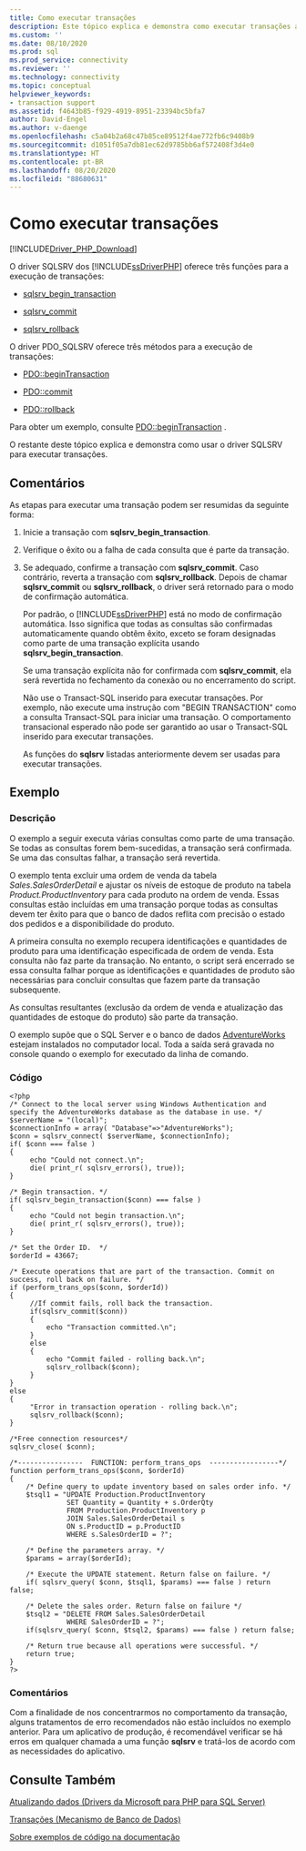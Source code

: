 ```yaml
---
title: Como executar transações
description: Este tópico explica e demonstra como executar transações ao usar os Drivers da Microsoft para PHP para SQL Server
ms.custom: ''
ms.date: 08/10/2020
ms.prod: sql
ms.prod_service: connectivity
ms.reviewer: ''
ms.technology: connectivity
ms.topic: conceptual
helpviewer_keywords:
- transaction support
ms.assetid: f4643b85-f929-4919-8951-23394bc5bfa7
author: David-Engel
ms.author: v-daenge
ms.openlocfilehash: c5a04b2a68c47b85ce89512f4ae772fb6c9408b9
ms.sourcegitcommit: d1051f05a7db81ec62d9785bb6af572408f3d4e0
ms.translationtype: HT
ms.contentlocale: pt-BR
ms.lasthandoff: 08/20/2020
ms.locfileid: "88680631"
---
```

# <a name="how-to-perform-transactions"></a>Como executar transações
[!INCLUDE[Driver_PHP_Download](../../includes/driver_php_download.md)]

O driver SQLSRV dos [!INCLUDE[ssDriverPHP](../../includes/ssdriverphp_md.md)] oferece três funções para a execução de transações:  
  
-   [sqlsrv_begin_transaction](../../connect/php/sqlsrv-begin-transaction.md)  
  
-   [sqlsrv_commit](../../connect/php/sqlsrv-commit.md)  
  
-   [sqlsrv_rollback](../../connect/php/sqlsrv-rollback.md)  
  
O driver PDO_SQLSRV oferece três métodos para a execução de transações:  
  
-   [PDO::beginTransaction](../../connect/php/pdo-begintransaction.md)  
  
-   [PDO::commit](../../connect/php/pdo-commit.md)  
  
-   [PDO::rollback](../../connect/php/pdo-rollback.md)  
  
Para obter um exemplo, consulte [PDO::beginTransaction](../../connect/php/pdo-begintransaction.md) .  
  
O restante deste tópico explica e demonstra como usar o driver SQLSRV para executar transações.  
  
## <a name="remarks"></a>Comentários  
As etapas para executar uma transação podem ser resumidas da seguinte forma:  
  
1.  Inicie a transação com **sqlsrv_begin_transaction**.  
  
2.  Verifique o êxito ou a falha de cada consulta que é parte da transação.  
  
3.  Se adequado, confirme a transação com **sqlsrv_commit**. Caso contrário, reverta a transação com **sqlsrv_rollback**. Depois de chamar **sqlsrv_commit** ou **sqlsrv_rollback**, o driver será retornado para o modo de confirmação automática.  
  
    Por padrão, o [!INCLUDE[ssDriverPHP](../../includes/ssdriverphp_md.md)] está no modo de confirmação automática. Isso significa que todas as consultas são confirmadas automaticamente quando obtêm êxito, exceto se foram designadas como parte de uma transação explícita usando **sqlsrv_begin_transaction**.  
  
    Se uma transação explícita não for confirmada com **sqlsrv_commit**, ela será revertida no fechamento da conexão ou no encerramento do script.  
  
    Não use o Transact-SQL inserido para executar transações. Por exemplo, não execute uma instrução com "BEGIN TRANSACTION" como a consulta Transact-SQL para iniciar uma transação. O comportamento transacional esperado não pode ser garantido ao usar o Transact-SQL inserido para executar transações.  
  
    As funções do **sqlsrv** listadas anteriormente devem ser usadas para executar transações.  
  
## <a name="example"></a>Exemplo  
  
### <a name="description"></a>Descrição  
O exemplo a seguir executa várias consultas como parte de uma transação. Se todas as consultas forem bem-sucedidas, a transação será confirmada. Se uma das consultas falhar, a transação será revertida.  
  
O exemplo tenta excluir uma ordem de venda da tabela *Sales.SalesOrderDetail* e ajustar os níveis de estoque de produto na tabela *Product.ProductInventory* para cada produto na ordem de venda. Essas consultas estão incluídas em uma transação porque todas as consultas devem ter êxito para que o banco de dados reflita com precisão o estado dos pedidos e a disponibilidade do produto.  
  
A primeira consulta no exemplo recupera identificações e quantidades de produto para uma identificação especificada de ordem de venda. Esta consulta não faz parte da transação. No entanto, o script será encerrado se essa consulta falhar porque as identificações e quantidades de produto são necessárias para concluir consultas que fazem parte da transação subsequente.  
  
As consultas resultantes (exclusão da ordem de venda e atualização das quantidades de estoque do produto) são parte da transação.  
  
O exemplo supõe que o SQL Server e o banco de dados [AdventureWorks](https://github.com/Microsoft/sql-server-samples/tree/master/samples/databases/adventure-works) estejam instalados no computador local. Toda a saída será gravada no console quando o exemplo for executado da linha de comando.  
  
### <a name="code"></a>Código  
  
```  
<?php  
/* Connect to the local server using Windows Authentication and  
specify the AdventureWorks database as the database in use. */  
$serverName = "(local)";  
$connectionInfo = array( "Database"=>"AdventureWorks");  
$conn = sqlsrv_connect( $serverName, $connectionInfo);  
if( $conn === false )  
{  
     echo "Could not connect.\n";  
     die( print_r( sqlsrv_errors(), true));  
}  
  
/* Begin transaction. */  
if( sqlsrv_begin_transaction($conn) === false )   
{   
     echo "Could not begin transaction.\n";  
     die( print_r( sqlsrv_errors(), true));  
}  
  
/* Set the Order ID.  */  
$orderId = 43667;  
  
/* Execute operations that are part of the transaction. Commit on  
success, roll back on failure. */  
if (perform_trans_ops($conn, $orderId))  
{  
     //If commit fails, roll back the transaction.  
     if(sqlsrv_commit($conn))  
     {  
         echo "Transaction committed.\n";  
     }  
     else  
     {  
         echo "Commit failed - rolling back.\n";  
         sqlsrv_rollback($conn);  
     }  
}  
else  
{  
     "Error in transaction operation - rolling back.\n";  
     sqlsrv_rollback($conn);  
}  
  
/*Free connection resources*/  
sqlsrv_close( $conn);  
  
/*----------------  FUNCTION: perform_trans_ops  -----------------*/  
function perform_trans_ops($conn, $orderId)  
{  
    /* Define query to update inventory based on sales order info. */  
    $tsql1 = "UPDATE Production.ProductInventory   
              SET Quantity = Quantity + s.OrderQty   
              FROM Production.ProductInventory p   
              JOIN Sales.SalesOrderDetail s   
              ON s.ProductID = p.ProductID   
              WHERE s.SalesOrderID = ?";  
  
    /* Define the parameters array. */  
    $params = array($orderId);  
  
    /* Execute the UPDATE statement. Return false on failure. */  
    if( sqlsrv_query( $conn, $tsql1, $params) === false ) return false;  
  
    /* Delete the sales order. Return false on failure */  
    $tsql2 = "DELETE FROM Sales.SalesOrderDetail   
              WHERE SalesOrderID = ?";  
    if(sqlsrv_query( $conn, $tsql2, $params) === false ) return false;  
  
    /* Return true because all operations were successful. */  
    return true;  
}  
?>  
```  
  
### <a name="comments"></a>Comentários  
Com a finalidade de nos concentrarmos no comportamento da transação, alguns tratamentos de erro recomendados não estão incluídos no exemplo anterior. Para um aplicativo de produção, é recomendável verificar se há erros em qualquer chamada a uma função **sqlsrv** e tratá-los de acordo com as necessidades do aplicativo.
  
## <a name="see-also"></a>Consulte Também  
[Atualizando dados &#40;Drivers da Microsoft para PHP para SQL Server&#41;](../../connect/php/updating-data-microsoft-drivers-for-php-for-sql-server.md)

[Transações (Mecanismo de Banco de Dados)](https://msdn.microsoft.com/library/ms190612.aspx)

[Sobre exemplos de código na documentação](../../connect/php/about-code-examples-in-the-documentation.md)  
  
